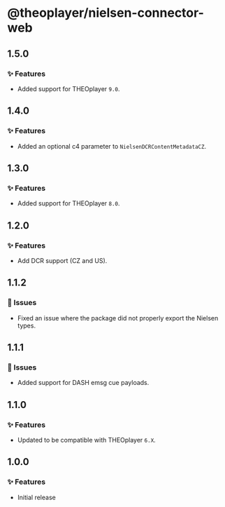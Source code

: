 # @theoplayer/nielsen-connector-web

## 1.5.0

### ✨ Features

- Added support for THEOplayer `9.0`.

## 1.4.0

### ✨ Features

- Added an optional c4 parameter to `NielsenDCRContentMetadataCZ`.

## 1.3.0

### ✨ Features

- Added support for THEOplayer `8.0`.

## 1.2.0

### ✨ Features

- Add DCR support (CZ and US).

## 1.1.2

### 🐛 Issues

- Fixed an issue where the package did not properly export the Nielsen types.

## 1.1.1

### 🐛 Issues

- Added support for DASH emsg cue payloads.

## 1.1.0

### ✨ Features

- Updated to be compatible with THEOplayer `6.X`.

## 1.0.0

### ✨ Features

- Initial release
